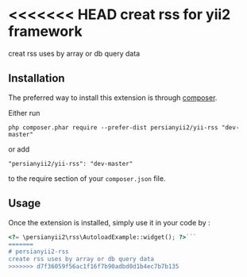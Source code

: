 <<<<<<< HEAD
creat rss for yii2 framework
============================
creat rss uses by array or db query data

Installation
------------

The preferred way to install this extension is through [composer](http://getcomposer.org/download/).

Either run

```
php composer.phar require --prefer-dist persianyii2/yii-rss "dev-master"
```

or add

```
"persianyii2/yii-rss": "dev-master"
```

to the require section of your `composer.json` file.


Usage
-----

Once the extension is installed, simply use it in your code by  :

```php
<?= \persianyii2\rss\AutoloadExample::widget(); ?>```
=======
# persianyii2-rss
create rss uses by array or db query data
>>>>>>> d7f36059f56ac1f16f7b90adbd0d1b4ec7b7b135
